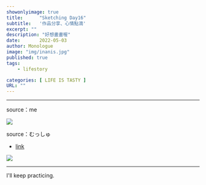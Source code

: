 ```yaml
---
showonlyimage: true
title:      "Sketching Day16"
subtitle:   '作品分享、心情點滴'
excerpt: ""
description: "好想畫畫喔"
date:       2022-05-03
author: Monologue    
image: "img/inanis.jpg"
published: true 
tags:
    - lifestory

categories: [ LIFE IS TASTY ]
URL: ""
---
```

***
source：me   
  
![](/blog/sketch/d16-1.jpg)
  
source：むっしゅ  
* [link](https://twitter.com/omu001)  
  
![](/blog/sketch/d16-2.jpg)
  
***
I'll keep practicing.
<!--more-->
